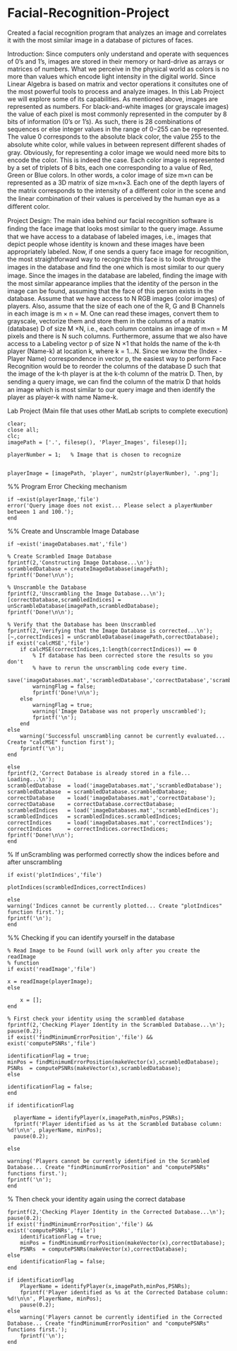 # Facial-Recognition-Project
Created a facial recognition program that analyzes an image and correlates it with the most similar image in a database of pictures of faces.

Introduction: Since computers only understand and operate with sequences of 0’s and 1’s, images are stored in their memory or hard-drive as arrays or matrices of numbers. What we perceive in the physical world as colors is no more than values which encode light intensity in the digital world. Since Linear Algebra is based on matrix and vector operations it consitutes one of the most powerful tools to process and analyze images. In this Lab Project we will explore some of its capabilities. As mentioned above, images are represented as numbers. For black-and-white images (or grayscale images) the value of each pixel is most commonly represented in the computer by 8 bits of information (0’s or 1’s). As such, there is 28 combinations of sequences or else integer values in the range of 0−255 can be represented. The value 0 corresponds to the absolute black color, the value 255 to the absolute white color, while values in between represent diﬀerent shades of gray. Obviously, for representing a color image we would need more bits to encode the color. This is indeed the case. Each color image is represented by a set of triplets of 8 bits, each one corresponding to a value of Red, Green or Blue colors. In other words, a color image of size m×n can be represented as a 3D matrix of size m×n×3. Each one of the depth layers of the matrix corresponds to the intensity of a diﬀerent color in the scene and the linear combination of their values is perceived by the human eye as a diﬀerent color. 

Project Design: The main idea behind our facial recognition software is ﬁnding the face image that looks most similar to the query image. Assume that we have access to a database of labeled images, i.e., images that depict people whose identity is known and these images have been appropriately labeled. Now, if one sends a query face image for recognition, the most straightforward way to recognize this face is to look through the images in the database and ﬁnd the one which is most similar to our query image. Since the images in the database are labeled, ﬁnding the image with the most similar appearance implies that the identity of the person in the image can be found, assuming that the face of this person exists in the database. Assume that we have access to N RGB images (color images) of players. Also, assume that the size of each one of the R, G and B Channels in each image is m × n = M. One can read these images, convert them to grayscale, vectorize them and store them in the columns of a matrix (database) D of size M ×N, i.e., each column contains an image of m×n = M pixels and there is N such columns. Furthermore, assume that we also have access to a Labeling vector p of size N ×1 that holds the name of the k-th player (Name-k) at location k, where k = 1...N. Since we know the (Index - Player Name) correspondence in vector p, the easiest way to perform Face Recognition would be to reorder the columns of the database D such that the image of the k-th player is at the k-th column of the matrix D. Then, by sending a query image, we can ﬁnd the column of the matrix D that holds an image which is most similar to our query image and then identify the player as player-k with name Name-k.

Lab Project (Main file that uses other MatLab scripts to complete execution)

    clear; 
    close all; 
    clc;
    imagePath = ['.', filesep(), 'Player_Images', filesep()];

    playerNumber = 1;   % Image that is chosen to recognize
                  

    playerImage = [imagePath, 'player', num2str(playerNumber), '.png'];

%% Program Error Checking mechanism 

    if ~exist(playerImage,'file') 
    error('Query image does not exist... Please select a playerNumber between 1 and 100.');
    end

%% Create and Unscramble Image Database

    if ~exist('imageDatabases.mat','file')

    % Create Scrambled Image Database
    fprintf(2,'Constructing Image Database...\n');
    scrambledDatabase = createImageDatabase(imagePath);
    fprintf('Done!\n\n');
    
    % Unscramble the Database
    fprintf(2,'Unscrambling the Image Database...\n');
    [correctDatabase,scrambledIndices] = unScrambleDatabase(imagePath,scrambledDatabase);
    fprintf('Done!\n\n');
    
    % Verify that the Database has been Unscrambled
    fprintf(2,'Verifying that the Image Database is corrected...\n');
    [~,correctIndices] = unScrambleDatabase(imagePath,correctDatabase);
    if exist('calcMSE','file')
        if calcMSE(correctIndices,1:length(correctIndices)) == 0
            % If database has been corrected store the results so you don't
            % have to rerun the unscrambling code every time.
            save('imageDatabases.mat','scrambledDatabase','correctDatabase','scrambledIndices','correctIndices');
            warningFlag = false;
            fprintf('Done!\n\n');
        else
            warningFlag = true;
            warning('Image Database was not properly unscrambled');
            fprintf('\n');
        end
    else
        warning('Successful unscrambling cannot be currently evaluated... Create "calcMSE" function first');
        fprintf('\n');
    end
    
    else 
    fprintf(2,'Correct Database is already stored in a file... Loading...\n');
    scrambledDatabase  = load('imageDatabases.mat','scrambledDatabase');
    scrambledDatabase  = scrambledDatabase.scrambledDatabase;
    correctDatabase    = load('imageDatabases.mat','correctDatabase');
    correctDatabase    = correctDatabase.correctDatabase;
    scrambledIndices   = load('imageDatabases.mat','scrambledIndices');
    scrambledIndices   = scrambledIndices.scrambledIndices;
    correctIndices     = load('imageDatabases.mat','correctIndices');
    correctIndices     = correctIndices.correctIndices;
    fprintf('Done!\n\n');
    end

% If unScrambling was performed correctly show the indices before and after unscrambling

    
    if exist('plotIndices','file')

    plotIndices(scrambledIndices,correctIndices)
    
    else
    warning('Indices cannot be currently plotted... Create "plotIndices" function first.');
    fprintf('\n');
    end


%% Checking if you can identify yourself in the database

    % Read Image to be Found (will work only after you create the readImage
    % function
    if exist('readImage','file')

    x = readImage(playerImage);
    else

        x = [];
    end

    % First check your identity using the scrambled database
    fprintf(2,'Checking Player Identity in the Scrambled Database...\n'); pause(0.2);
    if exist('findMinimumErrorPosition','file') && exist('computePSNRs','file')

    identificationFlag = true;
    minPos = findMinimumErrorPosition(makeVector(x),scrambledDatabase);
    PSNRs  = computePSNRs(makeVector(x),scrambledDatabase);
    else

    identificationFlag = false;
    end

    if identificationFlag

      playerName = identifyPlayer(x,imagePath,minPos,PSNRs);
      fprintf('Player identified as %s at the Scrambled Database column: %d!\n\n', playerName, minPos);
      pause(0.2);
      
    else

    warning('Players cannot be currently identified in the Scrambled Database... Create "findMinimumErrorPosition" and "computePSNRs" functions first.');
    fprintf('\n');
    end

% Then check your identity again using the correct database

    fprintf(2,'Checking Player Identity in the Corrected Database...\n'); pause(0.2);
    if exist('findMinimumErrorPosition','file') && exist('computePSNRs','file')
        identificationFlag = true;
        minPos = findMinimumErrorPosition(makeVector(x),correctDatabase);
        PSNRs  = computePSNRs(makeVector(x),correctDatabase);
    else
        identificationFlag = false;
    end

    if identificationFlag
        PlayerName = identifyPlayer(x,imagePath,minPos,PSNRs);
        fprintf('Player identified as %s at the Corrected Database column: %d!\n\n', PlayerName, minPos);
        pause(0.2);
    else
        warning('Players cannot be currently identified in the Corrected Database... Create "findMinimumErrorPosition" and "computePSNRs" functions first.');
        fprintf('\n');
    end
